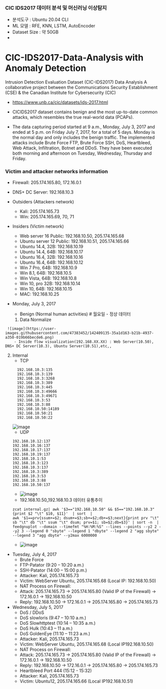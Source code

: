 ### CIC IDS2017 데이터 분석 및 머신러닝 이상탐지
 - 분석도구 : Ubuntu 20.04 CLI
 - ML 모델 : RFE, KNN, LSTM, AutoEncoder
 - Dataset Size : 약 50GB
 - 
# CIC-IDS2017-Data-Analysis with Anomaly Detection
Intrusion Detection Evaluation Dataset (CIC-IDS2017) Data Analysis
A collaborative project between the Communications Security Establishment (CSE) & the Canadian Institute for Cybersecurity (CIC)
- https://www.unb.ca/cic/datasets/ids-2017.html

* CICIDS2017 dataset contains benign and the most up-to-date common attacks, which resembles the true real-world data (PCAPs).

* The data capturing period started at 9 a.m., Monday, July 3, 2017 and ended at 5 p.m. on Friday July 7, 2017, for a total of 5 days. Monday is the normal day and only includes the benign traffic. The implemented attacks include Brute Force FTP, Brute Force SSH, DoS, Heartbleed, Web Attack, Infiltration, Botnet and DDoS. They have been executed both morning and afternoon on Tuesday, Wednesday, Thursday and Friday.

### Victim and attacker networks information

* Firewall: 205.174.165.80, 172.16.0.1

* DNS+ DC Server: 192.168.10.3

* Outsiders (Attackers network)
  - Kali: 205.174.165.73
  - Win: 205.174.165.69, 70, 71
* Insiders (Victim network)
  - Web server 16 Public: 192.168.10.50, 205.174.165.68
  - Ubuntu server 12 Public: 192.168.10.51, 205.174.165.66
  - Ubuntu 14.4, 32B: 192.168.10.19
  - Ubuntu 14.4, 64B: 192.168.10.17
  - Ubuntu 16.4, 32B: 192.168.10.16
  - Ubuntu 16.4, 64B: 192.168.10.12
  - Win 7 Pro, 64B: 192.168.10.9
  - Win 8.1, 64B: 192.168.10.5
  - Win Vista, 64B: 192.168.10.8
  - Win 10, pro 32B: 192.168.10.14
  - Win 10, 64B: 192.168.10.15
  - MAC: 192.168.10.25

* Monday, July 3, 2017
   - Benign (Normal human activities) # 월요일 - 정상 데이터
   1. Data Normalize
<!--       - tshark -nnr Monday-WorkingHours.pcap -Tfields -e frame.time_epoch -e ip.src -e ip.dst -e tcp.srcport -e tcp.dstport -e ip.proto -e tcp.flags -e tcp.flags.syn -e tcp.flags.ack -e ip.len -e frame.len -e udp.port | awk '{print strftime("%Y-%m-%d %H:%M:%S", $1) "\t" $2 "\t" $3 "\t" $4 "\t" $5 "\t" $6 "\t" $7 "\t" $8 "\t" $9 "\t" $10 "\t" $11}'|gzip > Monday.tsv.gz -->
     ![image](https://user-images.githubusercontent.com/47383452/142409135-35a1d163-b21b-4937-a350-019b66becde6.png)
        - Inside flow visualization(192.168.XX.XX) : Web Server(10.50), DNS+ DC Server(10.3), Ubuntu Server(10.51),etc,,
      
   2. Internal 
      *  TCP
      ```  192.168.10.12:139
        192.168.10.3:135
        192.168.10.3:139
        192.168.10.3:3268
        192.168.10.3:389
        192.168.10.3:445
        192.168.10.3:49666
        192.168.10.3:49671
        192.168.10.3:53
        192.168.10.3:88
        192.168.10.50:14189
        192.168.10.50:21
        192.168.10.50:22
        ```
         ![image](https://user-images.githubusercontent.com/47383452/142601143-348a67b8-4257-4c65-bcd5-c31728264ca5.png)
      *  UDP
        ```
        192.168.10.12:137
        192.168.10.16:137
        192.168.10.17:137
        192.168.10.19:137
        192.168.10.1:53
        192.168.10.3:123
        192.168.10.3:137
        192.168.10.3:389
        192.168.10.3:53
        192.168.10.3:88
        192.168.10.50:137
        ```
        - ![image](https://user-images.githubusercontent.com/47383452/142601541-42987bba-376d-401f-b987-30f0e9e63675.png)
      *  192.168.10.50_192.168.10.3 데이터 유통추이
        ```
        zcat internal.gz| awk '$3=="192.168.10.50" && $5=="192.168.10.3"{print $2 "\t" $10, $11}'  | sort  |
        awk '$1==prv{ssum+=$2; dsum+=$3;sb+=$2;db+=$3;next}{print prv "\t" sb "\t" db "\t" ssum "\t" dsum; prv=$1; sb=$2;db=$3}' | sort -n  |
        feedgnuplot --domain --timefmt "%H:%M:%S" --lines --points --y2 2 --y2 3 --legend 0 "sbyte" --legend 1 "dbyte" --legend 2 "agg sbyte" --legend 3 "agg dbyte" --y2max 6000000
        ```
        - ![image](https://user-images.githubusercontent.com/47383452/142602771-af84d8d4-19e5-44a3-ac24-c5b382299683.png)

* Tuesday, July 4, 2017
  - Brute Force
  - FTP-Patator (9:20 – 10:20 a.m.)
  - SSH-Patator (14:00 – 15:00 p.m.)
  - Attacker: Kali, 205.174.165.73
  - Victim: WebServer Ubuntu, 205.174.165.68 (Local IP: 192.168.10.50)
  - NAT Process on Firewall:
  - Attack: 205.174.165.73 -> 205.174.165.80 (Valid IP of the Firewall) -> 172.16.0.1 -> 192.168.10.50
  - Reply: 192.168.10.50 -> 172.16.0.1 -> 205.174.165.80 -> 205.174.165.73
* Wednesday, July 5, 2017
   - DoS / DDoS
   - DoS slowloris (9:47 – 10:10 a.m.)
   - DoS Slowhttptest (10:14 – 10:35 a.m.)
   - DoS Hulk (10:43 – 11 a.m.)
   - DoS GoldenEye (11:10 – 11:23 a.m.)
   - Attacker: Kali, 205.174.165.73
   - Victim: WebServer Ubuntu, 205.174.165.68 (Local IP192.168.10.50)
   - NAT Process on Firewall:
   - Attack: 205.174.165.73 -> 205.174.165.80 (Valid IP of the Firewall) -> 172.16.0.1 -> 192.168.10.50
   - Reply: 192.168.10.50 -> 172.16.0.1 -> 205.174.165.80 -> 205.174.165.73
   - Heartbleed Port 444 (15:12 - 15:32)
   - Attacker: Kali, 205.174.165.73
   - Victim: Ubuntu12, 205.174.165.66 (Local IP192.168.10.51)
